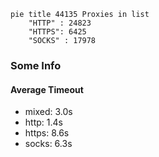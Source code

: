 
```mermaid
pie title 44135 Proxies in list
    "HTTP" : 24823
    "HTTPS": 6425
    "SOCKS" : 17978
```

### Some Info
#### Average Timeout

- mixed: 3.0s
- http: 1.4s
- https: 8.6s
- socks: 6.3s